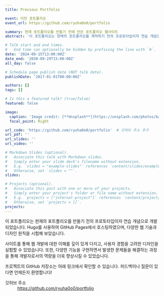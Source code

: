 ```yaml
---
title: Previous Portfolio

event: 이전 포트폴리오
event_url: https://github.com/ryuha0o0/portfolio

summary: 현재 포트폴리오를 만들기 전에 만든 포트폴리오 웹사이트
abstract: '이 포트폴리오는 현재의 포트폴리오를 제작하기 전의 프로토타입이자 연습 개념으로 개발되었습니다. Hugo를 사용하여 GitHub Pages에서 호스팅하였으며, 다양한 웹 기술과 디자인 원칙을 시험해 보았습니다. 이 사이트를 통해 웹 개발에 대한 이해를 깊이 있게 다지고, 사용자 경험을 고려한 디자인을 실험할 수 있었습니다. 또한, 다양한 기능을 구현하면서 발생한 문제들을 해결하는 과정을 통해 개발자로서의 역량을 더욱 향상시킬 수 있었습니다.'

# Talk start and end times.
#   End time can optionally be hidden by prefixing the line with `#`.
date: '2024-09-15T13:00:00Z'
date_end: '2030-09-29T15:00:00Z'
all_day: false

# Schedule page publish date (NOT talk date).
publishDate: '2017-01-01T00:00:00Z'

authors: []
tags: []

# Is this a featured talk? (true/false)
featured: false

image:
  caption: 'Image credit: [**Unsplash**](https://unsplash.com/photos/bzdhc5b3Bxs)'
  focal_point: Right

url_code: 'https://github.com/ryuha0o0/portfolio'  # 깃허브 주소 추가
url_pdf: ''
url_slides: ''
url_video: ''

# Markdown Slides (optional).
#   Associate this talk with Markdown slides.
#   Simply enter your slide deck's filename without extension.
#   E.g. `slides = "example-slides"` references `content/slides/example-slides.md`.
#   Otherwise, set `slides = ""`.
slides:

# Projects (optional).
#   Associate this post with one or more of your projects.
#   Simply enter your project's folder or file name without extension.
#   E.g. `projects = ["internal-project"]` references `content/project/deep-learning/index.md`.
#   Otherwise, set `projects = []`.
projects:
---
```


이 포트폴리오는 현재의 포트폴리오를 만들기 전의 프로토타입이자 연습 개념으로 개발되었습니다. Hugo를 사용하여 GitHub Pages에서 호스팅하였으며, 다양한 웹 기술과 디자인 원칙을 시험해 보았습니다.

사이트를 통해 웹 개발에 대한 이해를 깊이 있게 다지고, 사용자 경험을 고려한 디자인을 실험할 수 있었습니다. 또한, 다양한 기능을 구현하면서 발생한 문제들을 해결하는 과정을 통해 개발자로서의 역량을 더욱 향상시킬 수 있었습니다.

프로젝트의 GitHub 저장소는 아래 링크에서 확인할 수 있습니다. 피드백이나 질문이 있다면 언제든지 환영합니다!

<dl>
    <dt>깃허브 주소</dt>
    <dd><a href="https://github.com/ryuha0o0/portfolio" target="_blank">https://github.com/ryuha0o0/portfolio</a></dd>
</dl>
